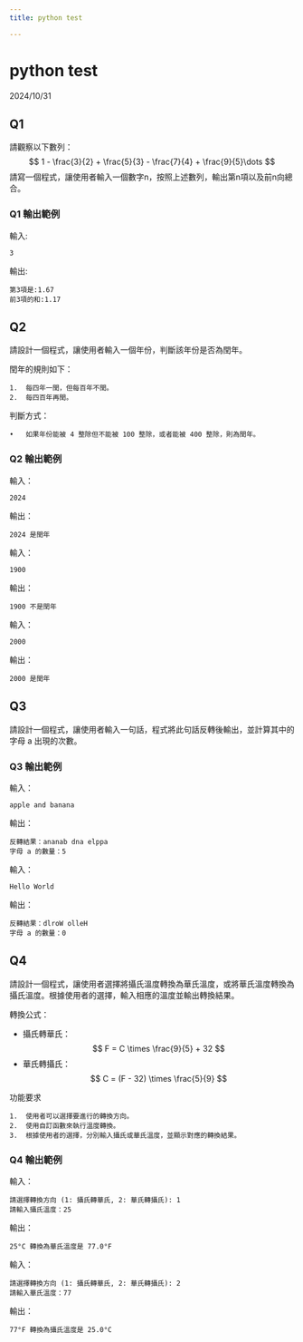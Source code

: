 ```yaml
---
title: python test

---
```


# python test
2024/10/31 


## Q1
請觀察以下數列：
$$
1 - \frac{3}{2} + \frac{5}{3} - \frac{7}{4} + \frac{9}{5}\dots
$$
請寫一個程式，讓使用者輸入一個數字n，按照上述數列，輸出第n項以及前n向總合。

### Q1 輸出範例
輸入:

    3
輸出:

    第3項是:1.67
    前3項的和:1.17

## Q2

請設計一個程式，讓使用者輸入一個年份，判斷該年份是否為閏年。

閏年的規則如下：

    1.	每四年一閏，但每百年不閏。
	2.	每四百年再閏。

判斷方式：

	•	如果年份能被 4 整除但不能被 100 整除，或者能被 400 整除，則為閏年。

### Q2 輸出範例

輸入：
    
    2024
輸出：

    2024 是閏年

輸入：

    1900
輸出：

    1900 不是閏年

輸入：

    2000
輸出：

    2000 是閏年
    
## Q3

請設計一個程式，讓使用者輸入一句話，程式將此句話反轉後輸出，並計算其中的字母 a 出現的次數。

### Q3 輸出範例

輸入：

    apple and banana
輸出：

    反轉結果：ananab dna elppa
    字母 a 的數量：5

輸入：

    Hello World
輸出：

    反轉結果：dlroW olleH
    字母 a 的數量：0
    
## Q4

請設計一個程式，讓使用者選擇將攝氏溫度轉換為華氏溫度，或將華氏溫度轉換為攝氏溫度。根據使用者的選擇，輸入相應的溫度並輸出轉換結果。

轉換公式：

- 攝氏轉華氏：
$$
F = C \times \frac{9}{5} + 32
$$
- 華氏轉攝氏：
$$
C = (F - 32) \times \frac{5}{9}
$$

功能要求

	1.	使用者可以選擇要進行的轉換方向。
	2.	使用自訂函數來執行溫度轉換。
	3.	根據使用者的選擇，分別輸入攝氏或華氏溫度，並顯示對應的轉換結果。

### Q4 輸出範例

輸入：

    請選擇轉換方向 (1: 攝氏轉華氏, 2: 華氏轉攝氏): 1
    請輸入攝氏溫度：25
    
輸出： 

    25°C 轉換為華氏溫度是 77.0°F
    
輸入：

    請選擇轉換方向 (1: 攝氏轉華氏, 2: 華氏轉攝氏): 2
    請輸入華氏溫度：77
    
輸出：
    
    77°F 轉換為攝氏溫度是 25.0°C
    


    


